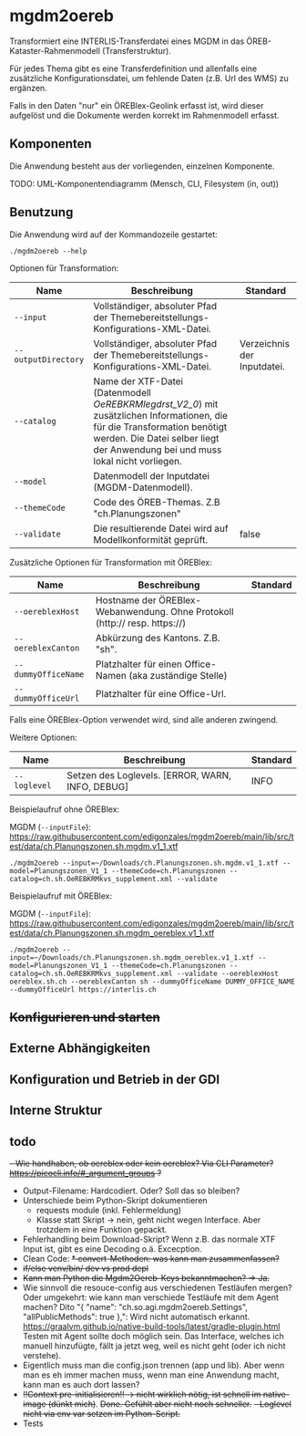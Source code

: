# mgdm2oereb

Transformiert eine INTERLIS-Transferdatei eines MGDM in das ÖREB-Kataster-Rahmenmodell (Transferstruktur).

Für jedes Thema gibt es eine Transferdefinition und allenfalls eine zusätzliche Konfigurationsdatei, um fehlende Daten (z.B. Url des WMS) zu ergänzen.

Falls in den Daten "nur" ein ÖREBlex-Geolink erfasst ist, wird dieser aufgelöst und die Dokumente werden korrekt im Rahmenmodell erfasst.

## Komponenten

Die Anwendung besteht aus der vorliegenden, einzelnen Komponente.

TODO: UML-Komponentendiagramm (Mensch, CLI, Filesystem (in, out))

## Benutzung

Die Anwendung wird auf der Kommandozeile gestartet:

```
./mgdm2oereb --help
```

Optionen für Transformation:

| Name | Beschreibung | Standard |
|-----|-----|-----|
| `--input` | Vollständiger, absoluter Pfad der Themebereitstellungs-Konfigurations-XML-Datei. | |
| `--outputDirectory` | Vollständiger, absoluter Pfad der Themebereitstellungs-Konfigurations-XML-Datei. | Verzeichnis der Inputdatei. |
| `--catalog` | Name der XTF-Datei (Datenmodell _OeREBKRMlegdrst_V2_0_) mit zusätzlichen Informationen, die für die Transformation benötigt werden. Die Datei selber liegt der Anwendung bei und muss lokal nicht vorliegen. | |
| `--model` | Datenmodell der Inputdatei (MGDM-Datenmodell). | |
| `--themeCode` | Code des ÖREB-Themas. Z.B "ch.Planungszonen" | |
| `--validate` | Die resultierende Datei wird auf Modellkonformität geprüft. | false |

Zusätzliche Optionen für Transformation mit ÖREBlex:

| Name | Beschreibung | Standard |
|-----|-----|-----|
| `--oereblexHost` | Hostname der ÖREBlex-Webanwendung. Ohne Protokoll (http:// resp. https://) | |
| `--oereblexCanton` | Abkürzung des Kantons. Z.B. "sh". | |
| `--dummyOfficeName` | Platzhalter für einen Office-Namen (aka zuständige Stelle) | |
| `--dummyOfficeUrl` | Platzhalter für eine Office-Url. | |

Falls eine ÖREBlex-Option verwendet wird, sind alle anderen zwingend.

Weitere Optionen:

| Name | Beschreibung | Standard |
|-----|-----|-----|
| `--loglevel` | Setzen des Loglevels. [ERROR, WARN, INFO, DEBUG] | INFO |

Beispielaufruf ohne ÖREBlex:

MGDM (`--inputFile`): https://raw.githubusercontent.com/edigonzales/mgdm2oereb/main/lib/src/test/data/ch.Planungszonen.sh.mgdm.v1_1.xtf

```
./mgdm2oereb --input=~/Downloads/ch.Planungszonen.sh.mgdm.v1_1.xtf --model=Planungszonen_V1_1 --themeCode=ch.Planungszonen --catalog=ch.sh.OeREBKRMkvs_supplement.xml --validate
```

Beispielaufruf mit ÖREBlex:

MGDM (`--inputFile`): https://raw.githubusercontent.com/edigonzales/mgdm2oereb/main/lib/src/test/data/ch.Planungszonen.sh.mgdm_oereblex.v1_1.xtf

```
./mgdm2oereb --input=~/Downloads/ch.Planungszonen.sh.mgdm_oereblex.v1_1.xtf --model=Planungszonen_V1_1 --themeCode=ch.Planungszonen --catalog=ch.sh.OeREBKRMkvs_supplement.xml --validate --oereblexHost oereblex.sh.ch --oereblexCanton sh --dummyOfficeName DUMMY_OFFICE_NAME --dummyOfficeUrl https://interlis.ch
```

## ~~Konfigurieren und starten~~

## Externe Abhängigkeiten

## Konfiguration und Betrieb in der GDI

## Interne Struktur

## todo
~~- Wie handhaben, ob oereblex oder kein oereblex? Via CLI Parameter? https://picocli.info/#_argument_groups ?~~
- Output-Filename: Hardcodiert. Oder? Soll das so bleiben?
- Unterschiede beim Python-Skript dokumentieren
   * requests module (inkl. Fehlermeldung)
   * Klasse statt Skript -> nein, geht nicht wegen Interface. Aber trotzdem in eine Funktion gepackt.
- Fehlerhandling beim Download-Skript? Wenn z.B. das normale XTF Input ist, gibt es eine Decoding o.ä. Excecption.
- Clean Code:
  ~~* convert-Methoden: was kann man zusammenfassen?~~
- ~~if/else venv/bin/ dev vs prod depl~~
- ~~Kann man Python die Mgdm2Oereb-Keys bekanntmachen? -> Ja.~~
- Wie sinnvoll die resouce-config aus verschiedenen Testläufen mergen? Oder umgekehrt: wie kann man verschiede Testläufe mit dem Agent machen? Dito "{ "name": "ch.so.agi.mgdm2oereb.Settings", "allPublicMethods": true },": Wird nicht automatisch erkannt. https://graalvm.github.io/native-build-tools/latest/gradle-plugin.html Testen mit Agent sollte doch möglich sein. Das Interface, welches ich manuell hinzufügte, fällt ja jetzt weg, weil es nicht geht (oder ich nicht verstehe).
- Eigentlich muss man die config.json trennen (app und lib). Aber wenn man es eh immer machen muss, wenn man eine Anwendung macht, kann man es auch dort lassen? 
- ~~!!Context pre-initialisieren!! -> nicht wirklich nötig, ist schnell im native-image (dünkt mich)~~. ~~Done. Gefühlt aber nicht noch schneller.~~
~~- Loglevel nicht via env var setzen im Python-Script.~~
- Tests

